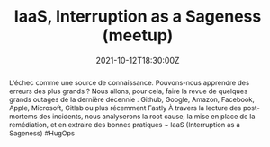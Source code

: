 ---
title: IaaS, Interruption as a Sageness (meetup)

event: Café DevOps
event_url: https://www.meetup.com/cafe-devops-lyon/events/281097147

location: Zenika Lyon
address:
  street: 6 place Jules Ferry
  city: Lyon
  region: RA
  postcode: '69006'
  country: France

summary: A l'approche d'Halloween, qu'est-ce qui fait le plus peur ?
abstract: "L'échec comme une source de connaissance. Pouvons-nous apprendre des erreurs des plus grands ?
Nous allons, pour cela, faire la revue de quelques grands outages de la dernière décennie : Github, Google, Amazon, Facebook, Apple, Microsoft, Gitlab ou plus récemment Fastly À travers la lecture des post-mortems des incidents, nous analyserons la root cause, la mise en place de la remédiation, et en extraire des bonnes pratiques

~ IaaS (Interruption as a Sageness) #HugOps"

date: "2021-10-12T18:30:00Z"
date_end: "2021-10-12T20:30:00Z"
all_day: false

publishDate: "2021-09-18T00:00:00Z"

authors: [David Aparicio]
tags: [SRE]

featured: false

image:
  caption: 'Crédits: [**Meetup**](https://www.meetup.com/cafe-devops-lyon/events/281097147)'
  focal_point: Right

links:
url_code: ""
url_pdf: ""
url_slides: "talks/CafeDevOps2021_IaaS.pdf"
url_video: ""

slides: ""
projects: []
---